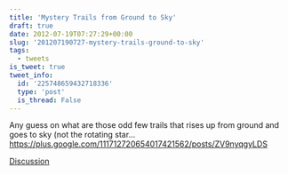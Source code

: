 ```yaml
---
title: 'Mystery Trails from Ground to Sky'
draft: true
date: 2012-07-19T07:27:29+00:00
slug: '201207190727-mystery-trails-ground-to-sky'
tags:
  - tweets
is_tweet: true
tweet_info:
  id: '225748659432718336'
  type: 'post'
  is_thread: False
---
```




Any guess on what are those odd few trails that rises up from ground and goes to sky (not the rotating star… <https://plus.google.com/111712720654017421562/posts/ZV9nyqgyLDS>

[Discussion](https://x.com/sytelus/status/225748659432718336)
